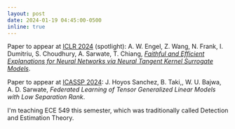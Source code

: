 ```yaml
---
layout: post
date: 2024-01-19 04:45:00-0500
inline: true
---
```


Paper to appear at <a href="https://iclr.cc/Conferences/2024/Dates">ICLR 2024</a> (spotlight): A. W. Engel, Z. Wang, N. Frank, I. Dumitriu, S. Choudhury, A. Sarwate, T. Chiang, <a href="https://openreview.net/forum?id=yKksu38BpM"><i>Faithful and Efficient Explanations for Neural Networks via Neural Tangent Kernel Surrogate Models</i></a>.

Paper to appear at <a href="https://2024.ieeeicassp.org/">ICASSP 2024</a>:  J. Hoyos Sanchez, B. Taki,, W. U. Bajwa, A. D. Sarwate, <i>Federated Learning of Tensor Generalized Linear Models with Low Separation Rank</i>.

I'm teaching ECE 549 this semester, which was traditionally called Detection and Estimation Theory.